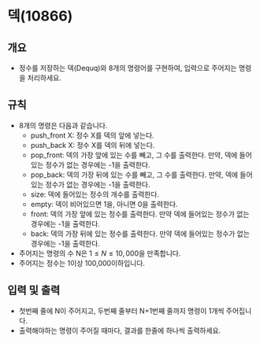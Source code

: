 덱(10866)
===
## 개요
+ 정수를 저장하는 덱(Dequq)와 8개의 명령어를 구현하여, 입력으로 주어지는 명령을 처리하세요.
## 규칙
+ 8개의 명령은 다음과 같습니다.
    - push_front X: 정수 X를 덱의 앞에 넣는다.
    - push_back X: 정수 X를 덱의 뒤에 넣는다.
    - pop_front: 덱의 가장 앞에 있는 수를 빼고, 그 수를 출력한다. 만약, 덱에 들어있는 정수가 없는 경우에는 -1을 출력한다.
    - pop_back: 덱의 가장 뒤에 있는 수를 빼고, 그 수를 출력한다. 만약, 덱에 들어있는 정수가 없는 경우에는 -1을 출력한다.
    - size: 덱에 들어있는 정수의 개수를 출력한다.
    - empty: 덱이 비어있으면 1을, 아니면 0을 출력한다.
    - front: 덱의 가장 앞에 있는 정수를 출력한다. 만약 덱에 들어있는 정수가 없는 경우에는 -1을 출력한다.
    - back: 덱의 가장 뒤에 있는 정수를 출력한다. 만약 덱에 들어있는 정수가 없는 경우에는 -1을 출력한다.
+ 주어지는 명령의 수 N은 $1 \le N \le 10,000$을 만족합니다.
+ 주어지는 정수는 1이상 100,000이하입니다.
## 입력 및 출력
+ 첫번째 줄에 N이 주어지고, 두번째 줄부터 N+1번째 줄까지 명령이 1개씩 주어집니다.
+ 출력해야하는 명령이 주어질 때마다, 결과를 한줄에 하나씩 출력하세요.
